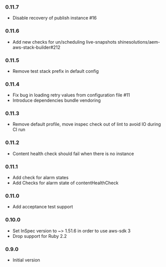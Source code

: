 ### 0.11.7
* Disable recovery of publish instance #16

### 0.11.6
* Add new checks for un/scheduling live-snapshots shinesolutions/aem-aws-stack-builder#212

### 0.11.5
* Remove test stack prefix in default config

### 0.11.4
* Fix bug in loading retry values from configuration file #11
* Introduce dependencies bundle vendoring

### 0.11.3
* Remove default profile, move inspec check out of lint to avoid IO during CI run

### 0.11.2
* Content health check should fail when there is no instance

### 0.11.1
* Add check for alarm states
* Add Checks for alarm state of contentHealthCheck

### 0.11.0
* Add acceptance test support

### 0.10.0
* Set InSpec version to ~> 1.51.6 in order to use aws-sdk 3
* Drop support for Ruby 2.2

### 0.9.0
* Initial version
